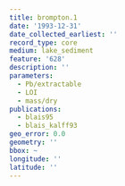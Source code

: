 ```yaml
---
title: brompton.1
date: '1993-12-31'
date_collected_earliest: ''
record_type: core
medium: lake_sediment
feature: '628'
description: ''
parameters:
  - Pb/extractable
  - LOI
  - mass/dry
publications:
  - blais95
  - blais_kalff93
geo_error: 0.0
geometry: ''
bbox: ~
longitude: ''
latitude: ''
---
```

